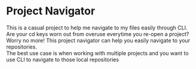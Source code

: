 # Project Navigator
This is a casual project to help me navigate to my files easily through CLI.  
Are your cd keys worn out from overuse everytime you re-open a project?  
Worry no more! This project navigator can help you easily navigate to your repositories.  
The best use case is when working with multiple projects and you want to use CLI to navigate to those local repositories
